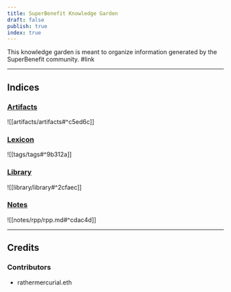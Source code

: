 ```yaml
---
title: SuperBenefit Knowledge Garden
draft: false
publish: true
index: true
---
```


This knowledge garden is meant to organize information generated by the SuperBenefit community.
#link 

---

## Indices

### [Artifacts](artifacts/artifacts.md)

![[artifacts/artifacts#^c5ed6c]]

### [Lexicon](tags/tags.md)

![[tags/tags#^9b312a]]

### [Library](library/library.md)

![[library/library#^2cfaec]]

### [Notes](notes/notes.md)

![[notes/rpp/rpp.md#^cdac4d]]

---

## Credits

### Contributors

- rathermercurial.eth
